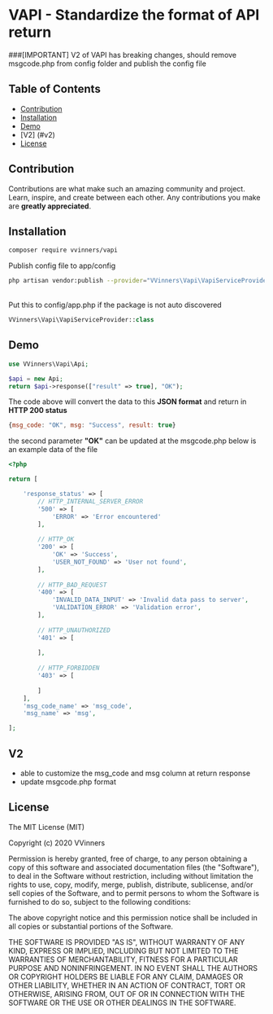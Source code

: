# VAPI - Standardize the format of API return

###[IMPORTANT] V2 of VAPI has breaking changes, should remove msgcode.php from config folder and publish the config file

## Table of Contents
- [Contribution](#contribution)
- [Installation](#installation)
- [Demo](#demo)
- [V2] (#v2)
- [License](#license)


## Contribution
Contributions are what make such an amazing community and project. Learn, inspire, and create between each other. Any contributions you make are **greatly appreciated**.

## Installation
```bash
composer require vvinners/vapi
```

Publish config file to app/config

```bash
php artisan vendor:publish --provider="VVinners\Vapi\VapiServiceProvider" --tag=config
```
<br />
Put this to config/app.php if the package is not auto discovered

```php
VVinners\Vapi\VapiServiceProvider::class
```

## Demo


```php
use VVinners\Vapi\Api;

$api = new Api;
return $api->response(["result" => true], "OK");
```

The code above will convert the data to this <b>JSON format</b> and return in <b>HTTP 200 status</b> 

```javascript
{msg_code: "OK", msg: "Success", result: true}
```

the second parameter <b>"OK"</b> can be updated at the msgcode.php 
below is an example data of the file

```php
<?php

return [

    'response_status' => [
        // HTTP_INTERNAL_SERVER_ERROR
        '500' => [
            'ERROR' => 'Error encountered'
        ],
    
        // HTTP_OK
        '200' => [
            'OK' => 'Success',
            'USER_NOT_FOUND' => 'User not found',
        ],
    
        // HTTP_BAD_REQUEST
        '400' => [
            'INVALID_DATA_INPUT' => 'Invalid data pass to server',
            'VALIDATION_ERROR' => 'Validation error',
        ],
    
        // HTTP_UNAUTHORIZED
        '401' => [
    
        ],
    
        // HTTP_FORBIDDEN
        '403' => [
    
        ]
    ],
    'msg_code_name' => 'msg_code',
    'msg_name' => 'msg',

];

```

## V2

- able to customize the msg_code and msg column at return response
- update msgcode.php format

## License
The MIT License (MIT)

Copyright (c) 2020 VVinners

Permission is hereby granted, free of charge, to any person obtaining a copy of this software and associated documentation files (the "Software"), to deal in the Software without restriction, including without limitation the rights to use, copy, modify, merge, publish, distribute, sublicense, and/or sell copies of the Software, and to permit persons to whom the Software is furnished to do so, subject to the following conditions:

The above copyright notice and this permission notice shall be included in all copies or substantial portions of the Software.

THE SOFTWARE IS PROVIDED "AS IS", WITHOUT WARRANTY OF ANY KIND, EXPRESS OR IMPLIED, INCLUDING BUT NOT LIMITED TO THE WARRANTIES OF MERCHANTABILITY, FITNESS FOR A PARTICULAR PURPOSE AND NONINFRINGEMENT. IN NO EVENT SHALL THE AUTHORS OR COPYRIGHT HOLDERS BE LIABLE FOR ANY CLAIM, DAMAGES OR OTHER LIABILITY, WHETHER IN AN ACTION OF CONTRACT, TORT OR OTHERWISE, ARISING FROM, OUT OF OR IN CONNECTION WITH THE SOFTWARE OR THE USE OR OTHER DEALINGS IN THE SOFTWARE.
